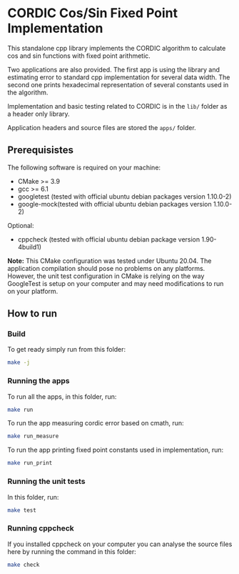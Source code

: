 # CORDIC Cos/Sin Fixed Point Implementation

This standalone cpp library implements the CORDIC algorithm to calculate cos and sin functions with fixed point arithmetic.

Two applications are also provided. The first app is using the library and estimating error to standard cpp implementation for several data width. The second one prints hexadecimal representation of several constants used in the algorithm.

Implementation and basic testing related to CORDIC is in the `lib/` folder as a header only library.

Application headers and source files are stored the `apps/` folder.


## Prerequisistes

The following software is required on your machine:

* CMake >= 3.9
* gcc >= 6.1
* googletest (tested with official ubuntu debian packages version 1.10.0-2)
* google-mock(tested with official ubuntu debian packages version 1.10.0-2)

Optional:
* cppcheck (tested with official ubuntu debian package version 1.90-4build1)

**Note:** This CMake configuration was tested under Ubuntu 20.04. The application compilation should pose no problems on any platforms. However, the unit test configuration in CMake is relying on the way GoogleTest is setup on your computer and may need modifications to run on your platform.


## How to run


### Build

To get ready simply run from this folder:

```bash
make -j
```

### Running the apps

To run all the apps, in this folder, run:
```bash
make run
```

To run the app measuring cordic error based on cmath, run:
```bash
make run_measure
```

To run the app printing fixed point constants used in implementation, run:
```bash
make run_print
```

### Running the unit tests

In this folder, run:
```bash
make test
```

### Running cppcheck

If you installed cppcheck on your computer you can analyse the source files here by running the command in this folder:
```bash
make check
```
